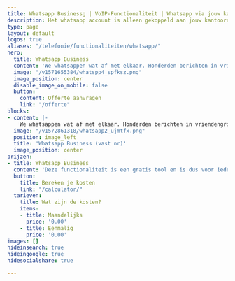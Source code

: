 ```yaml
---
title: Whatsapp Businessg | VoIP-Functionaliteit | Whatsapp via jouw kantoornummer
description: Het whatsapp account is alleen gekoppeld aan jouw kantoornummer i.p.v. mobiel. Ja, dat kan dus met je vaste nummer!
type: page
layout: default
logos: true
aliases: "/telefonie/functionaliteiten/whatsapp/"
hero:
  title: Whatsapp Business
  content: 'We whatsappen wat af met elkaar. Honderden berichten in vriendengroepen, foto’s van de kleinkinderen naar opa en oma of het avondeten afstemmen met je partner: we gebruiken WhatsApp voor allerhande berichten.'
  image: "/v1571655384/whatspp4_spfksz.png"
  image_position: center
  disable_image_on_mobile: false
  button:
    content: Offerte aanvragen
    link: "/offerte"
blocks:
- content: |-
    We whatsappen wat af met elkaar. Honderden berichten in vriendengroepen, foto’s van de kleinkinderen naar opa en oma of het avondeten afstemmen met je partner: we gebruiken WhatsApp voor allerhande berichten.<br><br><a href="https://www.callvoip.nl/ondersteuning/extra-features/snelstart-whatsapp-business/" class="button">Hoe werkt het?</a>
  image: "/v1572861318/whatsapp2_ujmtfx.png"
  position: image_left
  title: 'Whatsapp Business (vast nr)'
  image_position: center
prijzen:
- title: Whatsapp Business
  content: 'Deze functionaliteit is een gratis tool en is dus voor iedereen beschikbaar'
  button:
    title: Bereken je kosten
    link: "/calculator/"
  tarieven:
    title: Wat zijn de kosten?
    items:
    - title: Maandelijks
      price: '0.00'
    - title: Eenmalig
      price: '0.00'
images: []
hideinsearch: true
hideingoogle: true
hidesocialshare: true

---
```

